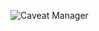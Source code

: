![Caveat Manager](https://mir-s3-cdn-cf.behance.net/project_modules/source/8f5fe3200147387.665dd64d05445.jpg)
